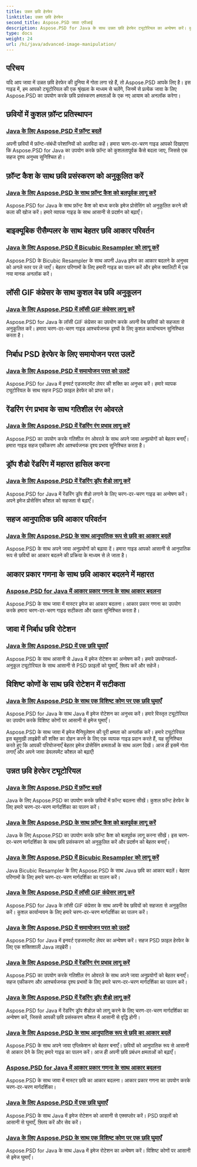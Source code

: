 ```yaml
---
title: उन्नत छवि हेरफेर
linktitle: उन्नत छवि हेरफेर
second_title: Aspose.PSD जावा एपीआई
description: Aspose.PSD for Java के साथ उन्नत छवि हेरफेर ट्यूटोरियल का अन्वेषण करें। कुशल फ़ॉन्ट प्रतिस्थापन, फ़ॉन्ट कैशिंग को बलपूर्वक लागू करना, बाइक्यूबिक रीसैम्पलर को लागू करना, और बहुत कुछ सीखें।
type: docs
weight: 24
url: /hi/java/advanced-image-manipulation/
---
```


## परिचय

यदि आप जावा में उन्नत छवि हेरफेर की दुनिया में गोता लगा रहे हैं, तो Aspose.PSD आपके लिए है। इस गाइड में, हम आपको ट्यूटोरियल की एक श्रृंखला के माध्यम से चलेंगे, जिनमें से प्रत्येक जावा के लिए Aspose.PSD का उपयोग करके छवि प्रसंस्करण क्षमताओं के एक नए आयाम को अनलॉक करेगा।

## छवियों में कुशल फ़ॉन्ट प्रतिस्थापन
### [Java के लिए Aspose.PSD में फ़ॉन्ट बदलें](./replace-fonts/)
अपनी छवियों में फ़ॉन्ट-संबंधी परेशानियों को अलविदा कहें। हमारा चरण-दर-चरण गाइड आपको दिखाएगा कि Aspose.PSD for Java का उपयोग करके फ़ॉन्ट को कुशलतापूर्वक कैसे बदला जाए, जिससे एक सहज दृश्य अनुभव सुनिश्चित हो।

## फ़ॉन्ट कैश के साथ छवि प्रसंस्करण को अनुकूलित करें
### [Java के लिए Aspose.PSD के साथ फ़ॉन्ट कैश को बलपूर्वक लागू करें](./force-font-cache/)
Aspose.PSD for Java के साथ फ़ॉन्ट कैश को बाध्य करके इमेज प्रोसेसिंग को अनुकूलित करने की कला की खोज करें। हमारे व्यापक गाइड के साथ आसानी से प्रदर्शन को बढ़ाएँ।

## बाइक्यूबिक रीसैम्पलर के साथ बेहतर छवि आकार परिवर्तन
### [Java के लिए Aspose.PSD में Bicubic Resampler को लागू करें](./implement-bicubic-resampler/)
Aspose.PSD के Bicubic Resampler के साथ अपनी Java इमेज का आकार बदलने के अनुभव को अगले स्तर पर ले जाएँ। बेहतर परिणामों के लिए हमारी गाइड का पालन करें और इमेज क्वालिटी में एक नया मानक अनलॉक करें।

## लॉसी GIF कंप्रेसर के साथ कुशल वेब छवि अनुकूलन
### [Java के लिए Aspose.PSD में लॉसी GIF कंप्रेसर लागू करें](./implement-lossy-gif-compressor/)
Aspose.PSD for Java के लॉसी GIF कंप्रेसर का उपयोग करके अपनी वेब छवियों को सहजता से अनुकूलित करें। हमारा चरण-दर-चरण गाइड आश्चर्यजनक दृश्यों के लिए कुशल कार्यान्वयन सुनिश्चित करता है।

## निर्बाध PSD हेरफेर के लिए समायोजन परत उलटें
### [Java के लिए Aspose.PSD में समायोजन परत को उलटें](./invert-adjustment-layer/)
Aspose.PSD for Java में इनवर्ट एडजस्टमेंट लेयर की शक्ति का अनुभव करें। हमारे व्यापक ट्यूटोरियल के साथ सहज PSD फ़ाइल हेरफेर को प्राप्त करें।

## रेंडरिंग रंग प्रभाव के साथ गतिशील रंग ओवरले
### [Java के लिए Aspose.PSD में रेंडरिंग रंग प्रभाव लागू करें](./rendering-color-effect/)
Aspose.PSD का उपयोग करके गतिशील रंग ओवरले के साथ अपने जावा अनुप्रयोगों को बेहतर बनाएँ। हमारा गाइड सहज एकीकरण और आश्चर्यजनक दृश्य प्रभाव सुनिश्चित करता है।

## ड्रॉप शैडो रेंडरिंग में महारत हासिल करना
### [Java के लिए Aspose.PSD में रेंडरिंग ड्रॉप शैडो लागू करें](./rendering-drop-shadow/)
Aspose.PSD for Java में रेंडरिंग ड्रॉप शैडो लगाने के लिए चरण-दर-चरण गाइड का अन्वेषण करें। अपने इमेज प्रोसेसिंग कौशल को सहजता से बढ़ाएँ।

## सहज आनुपातिक छवि आकार परिवर्तन
### [Java के लिए Aspose.PSD के साथ आनुपातिक रूप से छवि का आकार बदलें](./resize-image-proportionally/)
Aspose.PSD के साथ अपने जावा अनुप्रयोगों को बढ़ावा दें। हमारा गाइड आपको आसानी से आनुपातिक रूप से छवियों का आकार बदलने की प्रक्रिया के माध्यम से ले जाता है।

## आकार प्रकार गणना के साथ छवि आकार बदलने में महारत
### [Aspose.PSD for Java में आकार प्रकार गणना के साथ आकार बदलना](./resizing-with-resize-type-enumeration/)
Aspose.PSD के साथ जावा में मास्टर इमेज का आकार बदलना। आकार प्रकार गणना का उपयोग करके हमारा चरण-दर-चरण गाइड सटीकता और दक्षता सुनिश्चित करता है।

## जावा में निर्बाध छवि रोटेशन
### [Java के लिए Aspose.PSD में एक छवि घुमाएँ](./rotate-image/)
Aspose.PSD के साथ आसानी से Java में इमेज रोटेशन का अन्वेषण करें। हमारे उपयोगकर्ता-अनुकूल ट्यूटोरियल के साथ आसानी से PSD फ़ाइलों को घुमाएँ, फ़्लिप करें और सहेजें।

## विशिष्ट कोणों के साथ छवि रोटेशन में सटीकता
### [Java के लिए Aspose.PSD के साथ एक विशिष्ट कोण पर एक छवि घुमाएँ](./rotate-image-specific-angle/)
Aspose.PSD for Java के साथ Java में इमेज रोटेशन का अनुभव करें। हमारे विस्तृत ट्यूटोरियल का उपयोग करके विशिष्ट कोणों पर आसानी से इमेज घुमाएँ।

Aspose.PSD के साथ जावा में इमेज मैनिपुलेशन की पूरी क्षमता को अनलॉक करें। हमारे ट्यूटोरियल इस बहुमुखी लाइब्रेरी की शक्ति का दोहन करने के लिए एक व्यापक गाइड प्रदान करते हैं, यह सुनिश्चित करते हुए कि आपकी परियोजनाएँ बेहतर इमेज प्रोसेसिंग क्षमताओं के साथ अलग दिखें। आज ही इसमें गोता लगाएँ और अपने जावा डेवलपमेंट कौशल को बढ़ाएँ!
## उन्नत छवि हेरफेर ट्यूटोरियल
### [Java के लिए Aspose.PSD में फ़ॉन्ट बदलें](./replace-fonts/)
Java के लिए Aspose.PSD का उपयोग करके छवियों में फ़ॉन्ट बदलना सीखें। कुशल फ़ॉन्ट हेरफेर के लिए हमारे चरण-दर-चरण मार्गदर्शिका का पालन करें।
### [Java के लिए Aspose.PSD के साथ फ़ॉन्ट कैश को बलपूर्वक लागू करें](./force-font-cache/)
Java के लिए Aspose.PSD का उपयोग करके फ़ॉन्ट कैश को बलपूर्वक लागू करना सीखें। इस चरण-दर-चरण मार्गदर्शिका के साथ छवि प्रसंस्करण को अनुकूलित करें और प्रदर्शन को बेहतर बनाएँ।
### [Java के लिए Aspose.PSD में Bicubic Resampler को लागू करें](./implement-bicubic-resampler/)
Java Bicubic Resampler के लिए Aspose.PSD के साथ Java छवि का आकार बदलें। बेहतर परिणामों के लिए हमारे चरण-दर-चरण मार्गदर्शिका का पालन करें।
### [Java के लिए Aspose.PSD में लॉसी GIF कंप्रेसर लागू करें](./implement-lossy-gif-compressor/)
Aspose.PSD for Java के लॉसी GIF कंप्रेसर के साथ अपनी वेब छवियों को सहजता से अनुकूलित करें। कुशल कार्यान्वयन के लिए हमारे चरण-दर-चरण मार्गदर्शिका का पालन करें। 
### [Java के लिए Aspose.PSD में समायोजन परत को उलटें](./invert-adjustment-layer/)
Aspose.PSD for Java में इनवर्ट एडजस्टमेंट लेयर का अन्वेषण करें। सहज PSD फ़ाइल हेरफेर के लिए एक शक्तिशाली Java लाइब्रेरी।
### [Java के लिए Aspose.PSD में रेंडरिंग रंग प्रभाव लागू करें](./rendering-color-effect/)
Aspose.PSD का उपयोग करके गतिशील रंग ओवरले के साथ अपने जावा अनुप्रयोगों को बेहतर बनाएँ। सहज एकीकरण और आश्चर्यजनक दृश्य प्रभावों के लिए हमारे चरण-दर-चरण मार्गदर्शिका का पालन करें।
### [Java के लिए Aspose.PSD में रेंडरिंग ड्रॉप शैडो लागू करें](./rendering-drop-shadow/)
Aspose.PSD for Java में रेंडरिंग ड्रॉप शैडोज़ को लागू करने के लिए चरण-दर-चरण मार्गदर्शिका का अन्वेषण करें, जिससे आपकी छवि प्रसंस्करण कौशल में आसानी से वृद्धि होगी।
### [Java के लिए Aspose.PSD के साथ आनुपातिक रूप से छवि का आकार बदलें](./resize-image-proportionally/)
Aspose.PSD के साथ अपने जावा एप्लिकेशन को बेहतर बनाएँ। छवियों को आनुपातिक रूप से आसानी से आकार देने के लिए हमारे गाइड का पालन करें। आज ही अपनी छवि प्रबंधन क्षमताओं को बढ़ाएँ।
### [Aspose.PSD for Java में आकार प्रकार गणना के साथ आकार बदलना](./resizing-with-resize-type-enumeration/)
Aspose.PSD के साथ जावा में मास्टर छवि का आकार बदलना। आकार प्रकार गणना का उपयोग करके चरण-दर-चरण मार्गदर्शिका। 
### [Java के लिए Aspose.PSD में एक छवि घुमाएँ](./rotate-image/)
Aspose.PSD के साथ Java में इमेज रोटेशन को आसानी से एक्सप्लोर करें। PSD फ़ाइलों को आसानी से घुमाएँ, फ़्लिप करें और सेव करें।
### [Java के लिए Aspose.PSD के साथ एक विशिष्ट कोण पर एक छवि घुमाएँ](./rotate-image-specific-angle/)
Aspose.PSD for Java के साथ Java में इमेज रोटेशन का अन्वेषण करें। विशिष्ट कोणों पर आसानी से इमेज घुमाएँ।